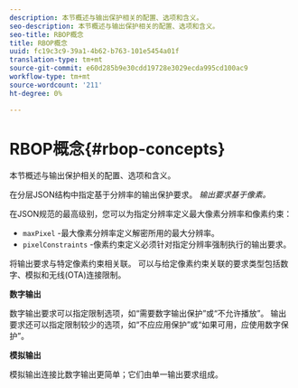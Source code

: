 ```yaml
---
description: 本节概述与输出保护相关的配置、选项和含义。
seo-description: 本节概述与输出保护相关的配置、选项和含义。
seo-title: RBOP概念
title: RBOP概念
uuid: fc19c3c9-39a1-4b62-b763-101e5454a01f
translation-type: tm+mt
source-git-commit: e60d285b9e30cdd19728e3029ecda995cd100ac9
workflow-type: tm+mt
source-wordcount: '211'
ht-degree: 0%

---
```



# RBOP概念{#rbop-concepts}

本节概述与输出保护相关的配置、选项和含义。

在分层JSON结构中指定基于分辨率的输出保护要求。 *输出要求基于像素。*

在JSON规范的最高级别，您可以为指定分辨率定义最大像素分辨率和像素约束：

* `maxPixel` -最大像素分辨率定义解密所用的最大分辨率。
* `pixelConstraints` -像素约束定义必须针对指定分辨率强制执行的输出要求。

将输出要求与特定像素约束相关联。 可以与给定像素约束关联的要求类型包括数字、模拟和无线(OTA)连接限制。

**数字输出**

数字输出要求可以指定限制选项，如“需要数字输出保护”或“不允许播放”。 输出要求还可以指定限制较少的选项，如“不应应用保护”或“如果可用，应使用数字保护”。

**模拟输出**

模拟输出连接比数字输出更简单；它们由单一输出要求组成。
